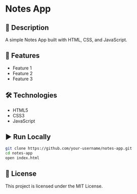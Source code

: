 # Notes App

## 📌 Description
A simple Notes App built with HTML, CSS, and JavaScript.

## 🚀 Features
- Feature 1
- Feature 2
- Feature 3

## 🛠️ Technologies
- HTML5  
- CSS3  
- JavaScript  

## ▶️ Run Locally
```bash
git clone https://github.com/your-username/notes-app.git
cd notes-app
open index.html
```

## 📜 License
This project is licensed under the MIT License.
